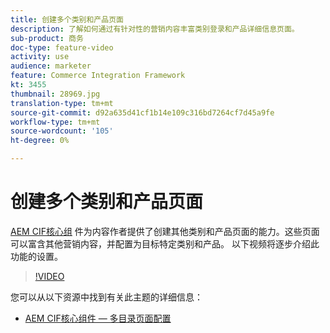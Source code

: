 ```yaml
---
title: 创建多个类别和产品页面
description: 了解如何通过有针对性的营销内容丰富类别登录和产品详细信息页面。
sub-product: 商务
doc-type: feature-video
activity: use
audience: marketer
feature: Commerce Integration Framework
kt: 3455
thumbnail: 28969.jpg
translation-type: tm+mt
source-git-commit: d92a635d41cf1b14e109c316bd7264cf7d45a9fe
workflow-type: tm+mt
source-wordcount: '105'
ht-degree: 0%

---
```


# 创建多个类别和产品页面

[AEM CIF核心组](https://github.com/adobe/aem-core-cif-components) 件为内容作者提供了创建其他类别和产品页面的能力。这些页面可以富含其他营销内容，并配置为目标特定类别和产品。 以下视频将逐步介绍此功能的设置。

>[!VIDEO](https://video.tv.adobe.com/v/28969/?quality=12)

您可以从以下资源中找到有关此主题的详细信息：

- [AEM CIF核心组件 — 多目录页面配置](https://github.com/adobe/aem-core-cif-components/wiki/configuration#multi-catalog-page-template-configuration)
